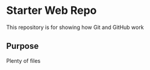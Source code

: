 # Starter Web Repo

This repository is for showing how Git and GitHub work

## Purpose

Plenty of files